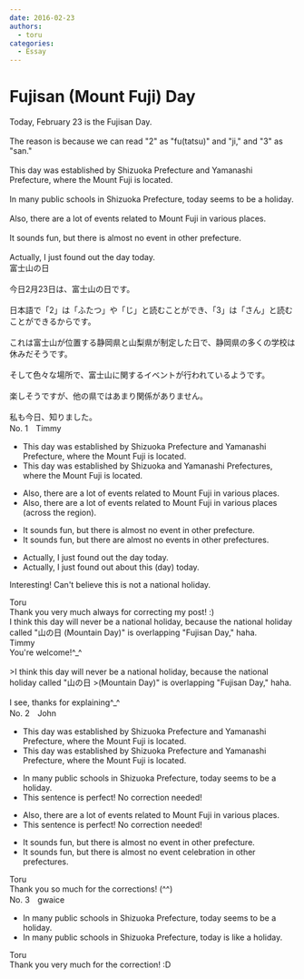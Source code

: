 ```yaml
---
date: 2016-02-23
authors:
  - toru
categories:
  - Essay
---
```


<h1 id="subject_show">Fujisan (Mount Fuji) Day</h1>
<div class="date" hidden>Feb 23, 2016 17:56</div>
<div id="post"><div id="body_show_ori">
Today, February 23 is the Fujisan Day.<br/><br/>The reason is because we can read "2" as "fu(tatsu)" and "ji," and "3" as "san."<br/><br/>This day was established by Shizuoka Prefecture and Yamanashi Prefecture, where the Mount Fuji is located.<br/><br/>In many public schools in Shizuoka Prefecture, today seems to be a holiday.<br/><br/>Also, there are a lot of events related to Mount Fuji in various places.<br/><br/>It sounds fun, but there is almost no event in other prefecture.<br/><br/>Actually, I just found out the day today.
</div></div>

<!-- more -->

<div id="post_ja"><div id="body_show_mo">
富士山の日<br/><br/>今日2月23日は、富士山の日です。<br/><br/>日本語で「2」は「ふたつ」や「じ」と読むことができ、「3」は「さん」と読むことができるからです。<br/><br/>これは富士山が位置する静岡県と山梨県が制定した日で、静岡県の多くの学校は休みだそうです。<br/><br/>そして色々な場所で、富士山に関するイベントが行われているようです。<br/><br/>楽しそうですが、他の県ではあまり関係がありません。<br/><br/>私も今日、知りました。
</div></div>
<div id="block"><div class="first_name"> No. 1　<span class="just_name">Timmy</span></div><div id="block2">
<ul class="correction_field">
<li class="incorrect">This day was established by Shizuoka Prefecture and Yamanashi Prefecture, where the Mount Fuji is located.</li>
<li class="corrected correct">
This day was established by Shizuoka and Yamanashi Prefecture<span class="f_blue">s</span>, where the Mount Fuji is located.
</li>
</ul>
<ul class="correction_field">
<li class="incorrect">Also, there are a lot of events related to Mount Fuji in various places.</li>
<li class="corrected correct">
Also, there are a lot of events related to Mount Fuji in various places (<span class="f_blue">across the region</span>).
</li>
</ul>
<ul class="correction_field">
<li class="incorrect">It sounds fun, but there is almost no event in other prefecture.</li>
<li class="corrected correct">
It sounds fun, but there <span class="f_blue">are</span> almost no event<span class="f_blue">s</span> in other prefecture<span class="f_blue">s</span>.
</li>
</ul>
<ul class="correction_field">
<li class="incorrect">Actually, I just found out the day today.</li>
<li class="corrected correct">
Actually, I just found out <span class="f_blue">about </span>th<span class="f_blue">is</span> (day) today.
</li>
</ul>
<p class="comment_small">
 Interesting! Can't believe this is not a national holiday.
</p>

</div><div class="name"><span class="just_name">Toru</span><br>
Thank you very much always for correcting my post! :)<br/>I think this day will never be a national holiday, because the national holiday called "山の日 (Mountain Day)" is overlapping "Fujisan Day," haha.
</div>
<div class="name"><span class="just_name">Timmy</span><br>
You're welcome!^_^<br/><br/>&gt;I think this day will never be a national holiday, because the national holiday called "山の日 &gt;(Mountain Day)" is overlapping "Fujisan Day," haha.<br/><br/>I see, thanks for explaining^_^
</div>
</div>
<div id="block"><div class="first_name"> No. 2　<span class="just_name">John</span></div><div id="block2">
<ul class="correction_field">
<li class="incorrect">This day was established by Shizuoka Prefecture and Yamanashi Prefecture, where the Mount Fuji is located.</li>
<li class="corrected correct">
This day was established by Shizuoka Prefecture and Yamanashi Prefecture, where <span class="sline">the</span> Mount Fuji is located.
</li>
</ul>
<ul class="correction_field">
<li class="incorrect">In many public schools in Shizuoka Prefecture, today seems to be a holiday.</li>
<li class="corrected perfect">This sentence is perfect! No correction needed!</li>
</ul>
<ul class="correction_field">
<li class="incorrect">Also, there are a lot of events related to Mount Fuji in various places.</li>
<li class="corrected perfect">This sentence is perfect! No correction needed!</li>
</ul>
<ul class="correction_field">
<li class="incorrect">It sounds fun, but there is almost no event in other prefecture.</li>
<li class="corrected correct">
It sounds fun, but there is almost no <span class="sline">event</span> <span class="f_blue">celebration</span> in other prefectures.
</li>
</ul>
</div><div class="name"><span class="just_name">Toru</span><br>
Thank you so much for the corrections! (^^)
</div>
</div>
<div id="block"><div class="first_name"> No. 3　<span class="just_name">gwaice</span></div><div id="block2">
<ul class="correction_field">
<li class="incorrect">In many public schools in Shizuoka Prefecture, today seems to be a holiday.</li>
<li class="corrected correct">
In many public schools in Shizuoka Prefecture, today<span class="f_blue"> is like</span> a holiday.
</li>
</ul>
</div><div class="name"><span class="just_name">Toru</span><br>
Thank you very much for the correction! :D
</div>
</div>
